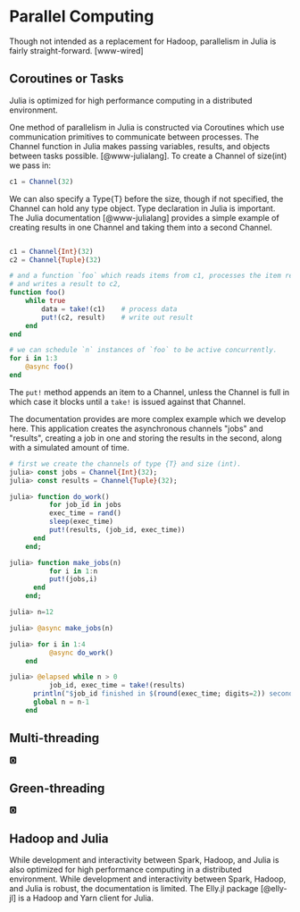 # Parallel Computing

Though not intended as a replacement for Hadoop, parallelism in Julia is fairly
straight-forward. [www-wired]

## Coroutines or Tasks

Julia is optimized for high performance computing in a distributed environment.

One method of parallelism in Julia is constructed via Coroutines which use communication primitives  to communicate between processes. The Channel function in
Julia makes passing variables, results, and objects between tasks possible.
[@www-julialang]. To create a Channel of size(int) we pass in:

```julia
c1 = Channel(32)
```

We can also specify a Type{T} before the size, though if not specified, the
Channel can hold any type object. Type declaration in Julia is important. The Julia documentation [@www-julialang] provides a simple example of creating results in one Channel and taking them into a second Channel.

```julia

c1 = Channel{Int}(32)
c2 = Channel{Tuple}(32)

# and a function `foo` which reads items from c1, processes the item read
# and writes a result to c2,
function foo()
    while true
        data = take!(c1)    # process data
        put!(c2, result)    # write out result
    end
end

# we can schedule `n` instances of `foo` to be active concurrently.
for i in 1:3
    @async foo()
end
```

The ```put!``` method appends an item to a Channel, unless the Channel is full
in which case it blocks until a ```take!``` is issued against that Channel.

The documentation provides are more complex example which we develop here. This
application creates the asynchronous channels "jobs" and "results", creating a
job in one and storing the results in the second, along with a simulated amount
of time. 

```julia
# first we create the channels of type {T} and size (int). 
julia> const jobs = Channel{Int}(32);
julia> const results = Channel{Tuple}(32);

julia> function do_work()
          for job_id in jobs
	      exec_time = rand()
	      sleep(exec_time)
	      put!(results, (job_id, exec_time))
	  end
	end;

julia> function make_jobs(n)
          for i in 1:n
	      put!(jobs,i)
	  end
	end;

julia> n=12

julia> @async make_jobs(n)

julia> for i in 1:4
          @async do_work()
	end

julia> @elapsed while n > 0
          job_id, exec_time = take!(results)
	  println("$job_id finished in $(round(exec_time; digits=2)) seconds")
	  global n = n-1
	end
```

## Multi-threading

:o2:

## Green-threading

:o2:

## Hadoop and Julia

While development and interactivity between Spark, Hadoop, and Julia is also
optimized for high performance computing in a distributed environment. While
development and interactivity between Spark, Hadoop, and Julia is robust, the
documentation is limited. The Elly.jl package [@elly-jl] is a Hadoop and Yarn
client for Julia. 
